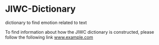 # JIWC-Dictionary
dictionary to find emotion related to text


To find information about how the JIWC dictionary is constructed, please follow the following link
www.example.com

